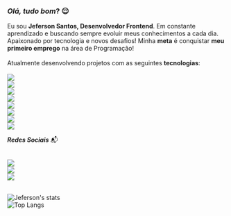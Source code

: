 ### <i> Olá, tudo bom</i>? :relieved:

Eu sou <b>Jeferson Santos, Desenvolvedor Frontend</b>. Em constante aprendizado e buscando sempre evoluir meus conhecimentos a cada dia. Apaixonado por tecnologia e novos desafios! Minha <b>meta</b> é conquistar <b>meu primeiro emprego</b> na área de Programação!
<br>
<br>
Atualmente desenvolvendo projetos com as seguintes <b>tecnologias</b>:
<br>
<br>
<img src="https://img.shields.io/badge/JavaScript-F7DF1E?style=for-the-badge&logo=javascript&logoColor=black" />
<br>
<img src="https://img.shields.io/badge/HTML5-E34F26?style=for-the-badge&logo=html5&logoColor=white" />
<br>
<img src="https://img.shields.io/badge/CSS3-1572B6?style=for-the-badge&logo=css3&logoColor=white" />
<br>
<img src="https://img.shields.io/badge/Canva-%2300C4CC.svg?style=for-the-badge&logo=Canva&logoColor=white" />
<br>
<img src="https://img.shields.io/badge/Figma-F24E1E?style=for-the-badge&logo=figma&logoColor=white" />
<br>
<img src="https://img.shields.io/badge/React-61DAFB.svg?style=for-the-badge&logo=React&logoColor=black" />
<br>
<img src="https://img.shields.io/badge/MongoDB-47A248.svg?style=for-the-badge&logo=MongoDB&logoColor=white" />
<br>
<img src="https://img.shields.io/badge/PostgreSQL-4169E1.svg?style=for-the-badge&logo=PostgreSQL&logoColor=white" />

<b><i>Redes Sociais</b></i> :mailbox_with_mail:
<br>
<br>

<a href="https://linkedin.com/in/jexsantos">
<img src="https://img.shields.io/badge/LinkedIn-0077B5?style=for-the-badge&logo=linkedin&logoColor=white">  
</a>

<br>

<a href="https://instagram.com/jexsantos_">
<img src="https://img.shields.io/badge/Instagram-E4405F?style=for-the-badge&logo=instagram&logoColor=white">
</a>  

<br>

<a href="https://www.twitch.tv/jexsparrow">
<img src="https://img.shields.io/badge/Twitch-9146FF?style=for-the-badge&logo=twitch&logoColor=white">
</a>
<br>
<br>

![Jeferson's stats](https://github-readme-stats.vercel.app/api?username=JexSparrow&show_icons=true&theme=transparent)
<br>
![Top Langs](https://github-readme-stats.vercel.app/api/top-langs/?username=JexSparrow&layout=compact)
